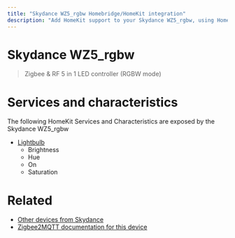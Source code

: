 ```yaml
---
title: "Skydance WZ5_rgbw Homebridge/HomeKit integration"
description: "Add HomeKit support to your Skydance WZ5_rgbw, using Homebridge, Zigbee2MQTT and homebridge-z2m."
---
```

<!---
This file has been GENERATED using src/docgen/docgen.ts
DO NOT EDIT THIS FILE MANUALLY!
-->
# Skydance WZ5_rgbw
> Zigbee & RF 5 in 1 LED controller (RGBW mode)


# Services and characteristics
The following HomeKit Services and Characteristics are exposed by
the Skydance WZ5_rgbw

* [Lightbulb](../../light.md)
  * Brightness
  * Hue
  * On
  * Saturation


# Related
* [Other devices from Skydance](../index.md#skydance)
* [Zigbee2MQTT documentation for this device](https://www.zigbee2mqtt.io/devices/WZ5_rgbw.html)